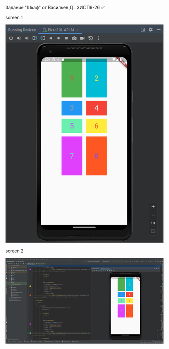 Задание "Шкаф" от Васильев Д . 3ИСП9-26 :white_check_mark:

screen 1

![Image](https://github.com/Y3Cv/HomeWork/raw/main/images/screen1.png)

screen 2

![Image](https://github.com/Y3Cv/HomeWork/raw/main/images/screen2.png)

